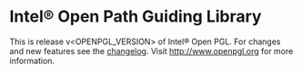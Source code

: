 Intel® Open Path Guiding Library
=================================

This is release v<OPENPGL_VERSION> of Intel® Open PGL. For changes and new
features see the [changelog](CHANGELOG.md). Visit http://www.openpgl.org for
more information.
